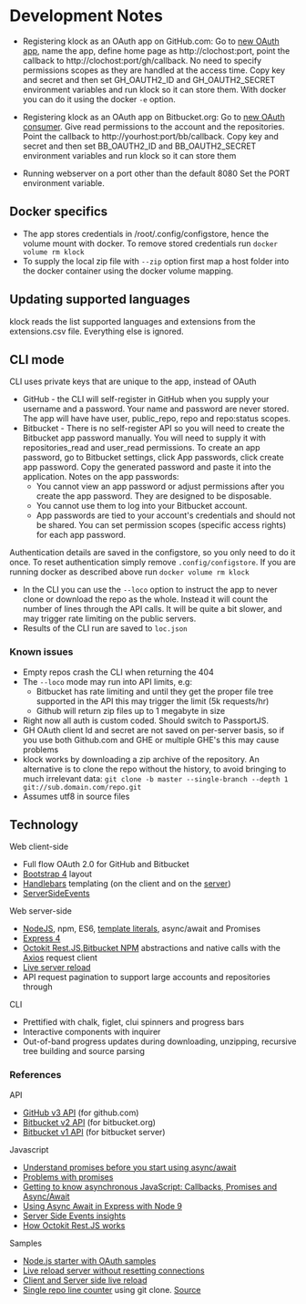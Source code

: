 # Development Notes

* Registering klock as an OAuth app on GitHub.com:
Go to [new OAuth app](https://github.com/settings/applications/new), name the app, define home page as http://clochost:port,
point the callback to http://clochost:port/gh/callback. No need to specify permissions scopes as they are handled at the access time. Copy key and secret and then set GH_OAUTH2_ID and GH_OAUTH2_SECRET environment variables and run klock so it can store them. With docker you can do it using the docker `-e` option.

* Registering klock as an OAuth app on Bitbucket.org:
Go to [new OAuth consumer](https://bitbucket.org/account/user/alexivkin/oauth-consumers/new). Give read permissions to the account and the repositories. Point the callback to http://yourhost:port/bb/callback. Copy key and secret and then set BB_OAUTH2_ID and BB_OAUTH2_SECRET environment variables and run klock so it can store them

* Running webserver on a port other than the default 8080
Set the PORT environment variable.

## Docker specifics

* The app stores credentials in /root/.config/configstore, hence the volume mount with docker. To remove stored credentials run `docker volume rm klock`
* To supply the local zip file with `--zip` option first map a host folder into the docker container using the docker volume mapping.

## Updating supported languages

klock reads the list supported languages and extensions from the extensions.csv file. Everything else is ignored.

## CLI mode

CLI uses private keys that are unique to the app, instead of OAuth

* GitHub - the CLI will self-register in GitHub when you supply your username and a password. Your name and password are never stored. The app will have have user, public_repo, repo and repo:status scopes.
* Bitbucket - There is no self-register API so you will need to create the Bitbucket app password manually. You will need to supply it with repositories_read and user_read permissions. To create an app password, go to Bitbucket settings, click App passwords, click create app password. Copy the generated password and paste it into the application. Notes on the app passwords:
  * You cannot view an app password or adjust permissions after you create the app password. They are designed to be disposable.
  * You cannot use them to log into your Bitbucket account.
  * App passwords are tied to your account's credentials and should not be shared. You can set permission scopes (specific access rights) for each app password.

Authentication details are saved in the configstore, so you only need to do it once. To reset authentication simply remove `.config/configstore`. If you are running docker as described above run `docker volume rm klock`

* In the CLI you can use the `--loco` option to instruct the app to never clone or download the repo as the whole. Instead it will count the number of lines through the API calls. It will be quite a bit slower, and may trigger rate limiting on the public servers.
* Results of the CLI run are saved to `loc.json`

### Known issues

  * Empty repos crash the CLI when returning the 404
  * The `--loco` mode may run into API limits, e.g:
    * Bitbucket has rate limiting and until they get the proper file tree supported in the API this may trigger the limit (5k requests/hr)
    * Github will return zip files up to 1 megabyte in size
  * Right now all auth is custom coded. Should switch to PassportJS.
  * GH OAuth client Id and secret are not saved on per-server basis, so if you use both Github.com and GHE or multiple GHE's this may cause problems
  * klock works by downloading a zip archive of the repository. An alternative is to clone the repo without the history, to avoid bringing to much irrelevant data: `git clone -b master --single-branch --depth 1 git://sub.domain.com/repo.git`
  * Assumes utf8 in source files

##  Technology

Web client-side

  * Full flow OAuth 2.0 for GitHub and Bitbucket
  * [Bootstrap 4](https://getbootstrap.com/docs/4.0/getting-started/introduction/) layout
  * [Handlebars](http://handlebarsjs.com/) templating (on the client and on the [server](https://www.npmjs.com/package/handlebars))
  * [ServerSideEvents](https://developer.mozilla.org/en-US/docs/Web/API/EventSource)

Web server-side

  * [NodeJS](https://nodejs.org/api/), npm, ES6, [template literals](https://developer.mozilla.org/en-US/docs/Web/JavaScript/Reference/Template_literals), async/await and Promises
  * [Express 4](https://expressjs.com/en/4x/api.htm)
  * [Octokit Rest.JS](https://octokit.github.io/rest.js/),[Bitbucket NPM](https://bitbucketjs.netlify.com/) abstractions and native calls with the [Axios](https://github.com/axios/axios) request client
  * [Live server reload](https://codeburst.io/dont-use-nodemon-there-are-better-ways-fc016b50b45e)
  * API request pagination to support large accounts and repositories through

CLI

  * Prettified with chalk, figlet, clui spinners and progress bars
  * Interactive components with inquirer
  * Out-of-band progress updates during downloading, unzipping, recursive tree building and source parsing

### References

API

  * [GitHub v3 API](https://developer.github.com/v3/) (for github.com)
  * [Bitbucket v2 API](https://developer.atlassian.com/bitbucket/api/2/reference/) (for bitbucket.org)
  * [Bitbucket v1 API](https://docs.atlassian.com/bitbucket-server/rest/4.11.1/bitbucket-rest.html) (for bitbucket server)

Javascript

  * [Understand promises before you start using async/await](https://medium.com/@bluepnume/learn-about-promises-before-you-start-using-async-await-eb148164a9c8)
  * [Problems with promises](https://pouchdb.com/2015/05/18/we-have-a-problem-with-promises.html)
  * [Getting to know asynchronous JavaScript: Callbacks, Promises and Async/Await](https://medium.com/codebuddies/getting-to-know-asynchronous-javascript-callbacks-promises-and-async-await-17e0673281ee)
  * [Using Async Await in Express with Node 9](https://medium.com/@Abazhenov/using-async-await-in-express-with-node-8-b8af872c0016)
  * [Server Side Events insights](https://www.fastly.com/blog/server-sent-events-fastly)
  * [How Octokit Rest.JS works](https://github.com/octokit/rest.js/blob/master/HOW_IT_WORKS.md)

Samples

  * [Node.js starter with OAuth samples](https://github.com/sahat/hackathon-starter)
  * [Live reload server without resetting connections ](https://blog.cloudboost.io/reloading-the-express-server-without-nodemon-e7fa69294a96)
  * [Client and Server side live reload](https://github.com/glenjamin/ultimate-hot-reloading-example)
  * [Single repo line counter](http://line-count.herokuapp.com/) using git clone. [Source](https://github.com/cb372/line-count)
